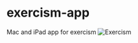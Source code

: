 # exercism-app
Mac and iPad app for exercism 
![Exercism](https://user-images.githubusercontent.com/23118371/196192446-afc28329-f37e-4755-b50a-11cf314aa778.png)

